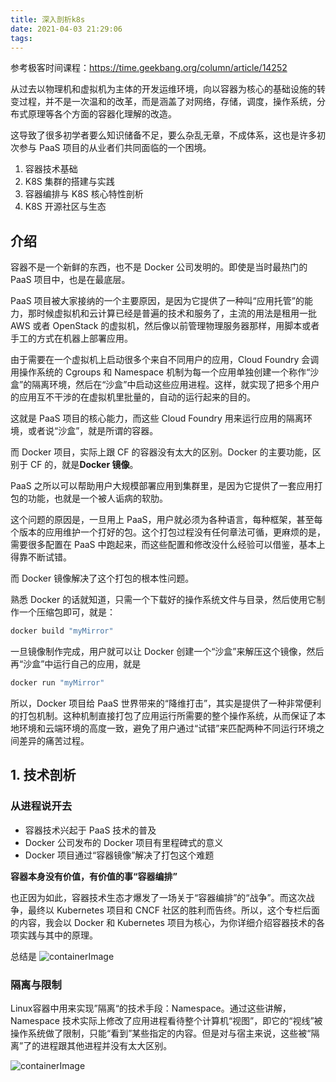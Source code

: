 ```yaml
---
title: 深入剖析k8s
date: 2021-04-03 21:29:06
tags:
---
```


参考极客时间课程：https://time.geekbang.org/column/article/14252

从过去以物理机和虚拟机为主体的开发运维环境，向以容器为核心的基础设施的转变过程，并不是一次温和的改革，而是涵盖了对网络，存储，调度，操作系统，分布式原理等各个方面的容器化理解的改造。

这导致了很多初学者要么知识储备不足，要么杂乱无章，不成体系，这也是许多初次参与 PaaS 项目的从业者们共同面临的一个困境。

1. 容器技术基础
2. K8S 集群的搭建与实践
3. 容器编排与 K8S 核心特性剖析
4. K8S 开源社区与生态

## 介绍

容器不是一个新鲜的东西，也不是 Docker 公司发明的。即使是当时最热门的 PaaS 项目中，也是在最底层。

PaaS 项目被大家接纳的一个主要原因，是因为它提供了一种叫“应用托管”的能力，那时候虚拟机和云计算已经是普遍的技术和服务了，主流的用法是租用一批 AWS 或者 OpenStack 的虚拟机，然后像以前管理物理服务器那样，用脚本或者手工的方式在机器上部署应用。

由于需要在一个虚拟机上启动很多个来自不同用户的应用，Cloud Foundry 会调用操作系统的 Cgroups 和 Namespace 机制为每一个应用单独创建一个称作“沙盒”的隔离环境，然后在“沙盒”中启动这些应用进程。这样，就实现了把多个用户的应用互不干涉的在虚拟机里批量的，自动的运行起来的目的。

这就是 PaaS 项目的核心能力，而这些 Cloud Foundry 用来运行应用的隔离环境，或者说“沙盒”，就是所谓的容器。

而 Docker 项目，实际上跟 CF 的容器没有太大的区别。Docker 的主要功能，区别于 CF 的，就是**Docker 镜像**。

PaaS 之所以可以帮助用户大规模部署应用到集群里，是因为它提供了一套应用打包的功能，也就是一个被人诟病的软肋。

这个问题的原因是，一旦用上 PaaS，用户就必须为各种语言，每种框架，甚至每个版本的应用维护一个打好的包。这个打包过程没有任何章法可循，更麻烦的是，需要很多配置在 PaaS 中跑起来，而这些配置和修改没什么经验可以借鉴，基本上得靠不断试错。

而 Docker 镜像解决了这个打包的根本性问题。

熟悉 Docker 的话就知道，只需一个下载好的操作系统文件与目录，然后使用它制作一个压缩包即可，就是：

```bash
docker build "myMirror"
```

一旦镜像制作完成，用户就可以让 Docker 创建一个“沙盒”来解压这个镜像，然后再“沙盒”中运行自己的应用，就是

```bash
docker run "myMirror"
```

所以，Docker 项目给 PaaS 世界带来的“降维打击”，其实是提供了一种非常便利的打包机制。这种机制直接打包了应用运行所需要的整个操作系统，从而保证了本地环境和云端环境的高度一致，避免了用户通过“试错”来匹配两种不同运行环境之间差异的痛苦过程。

## 1. 技术剖析

### 从进程说开去

- 容器技术兴起于 PaaS 技术的普及
- Docker 公司发布的 Docker 项目有里程碑式的意义
- Docker 项目通过“容器镜像”解决了打包这个难题

**容器本身没有价值，有价值的事“容器编排”**

也正因为如此，容器技术生态才爆发了一场关于“容器编排”的“战争”。而这次战争，最终以 Kubernetes 项目和 CNCF 社区的胜利而告终。所以，这个专栏后面的内容，我会以 Docker 和 Kubernetes 项目为核心，为你详细介绍容器技术的各项实践与其中的原理。


总结是
![containerImage](container.jpg)



### 隔离与限制

Linux容器中用来实现”隔离“的技术手段：Namespace。通过这些讲解，
Namespace 技术实际上修改了应用进程看待整个计算机“视图”，即它的“视线”被操作系统做了限制，只能“看到”某些指定的内容。但是对与宿主来说，这些被“隔离”了的进程跟其他进程并没有太大区别。

![containerImage](container.jpg)

